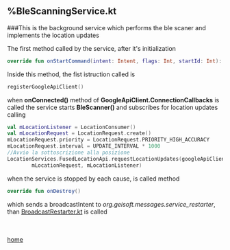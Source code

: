 %BleScanningService.kt
--------------------

###This is the background service which performs the ble scaner and implements the location updates

The first method called by the service, after it's initialization
```kotlin
override fun onStartCommand(intent: Intent, flags: Int, startId: Int): Int
```
Inside this method, the fist istruction called is
```kotlin
registerGoogleApiClient()
```
when **onConnected()** method of **GoogleApiClient.ConnectionCallbacks** is called the service starts **BleScanner()** and subscribes for location updates calling
```kotlin
val mLocationListener = LocationConsumer()
val mLocationRequest = LocationRequest.create()
mLocationRequest.priority = LocationRequest.PRIORITY_HIGH_ACCURACY
mLocationRequest.interval = UPDATE_INTERVAL * 1000
//Avvio la sottoscrizione alla posizione
LocationServices.FusedLocationApi.requestLocationUpdates(googleApiClient,
        mLocationRequest, mLocationListener)
```

when the service is stopped by each cause, is called method
```Kotlin
override fun onDestroy() 
```
which sends a broadcastIntent to *org.geisoft.messages.service_restarter*, than [BroadcastRestarter.kt](../broadcast/BroadcastRestarter.html) is called

<br><br>
[home](../index.html)
